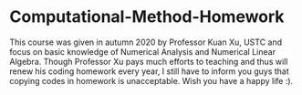 # Computational-Method-Homework
This course was given in autumn 2020 by Professor Kuan Xu, USTC and focus on basic knowledge of Numerical Analysis and Numerical Linear Algebra. Though Professor Xu pays much efforts to teaching and thus will renew his coding homework every year, I still have to inform you guys that copying codes in homework is unacceptable. Wish you have a happy life :).
